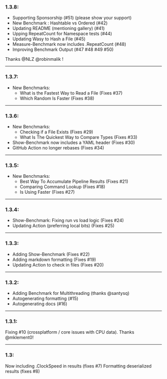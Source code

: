 ### 1.3.8:

* Supporting Sponsorship (#51) (please show your support)
* New Benchmark : Hashtable vs Ordered (#42)
* Updating README (mentioning gallery) (#41)
* Upping RepeatCount for Namespace tests (#44)
* Updating Wasy to Hash a File (#45)
* Measure-Benchmark now includes .RepeatCount (#48)
* Improving Benchmark Output (#47 #48 #49 #50)

Thanks @NLZ @robinmalik !

---

### 1.3.7:

* New Benchmarks:
  * What is the Fastest Way to Read a File (Fixes #37)
  * Which Random Is Faster (Fixes #38)

---

### 1.3.6:
* New Benchmarks:
    * Checking if a File Exists (Fixes #29)
    * What Is The Quickest Way to Compare Types (Fixes #33)
* Show-Benchmark now includes a YAML header (Fixes #30)
* GitHub Action no longer rebases (Fixes #34)

---

### 1.3.5:
* New Benchmarks:
  * Best Way To Accumulate Pipeline Results (Fixes #21)
  * Comparing Command Lookup (Fixes #18)
  * Is Using Faster (Fixes #27)  

---

### 1.3.4:
* Show-Benchmark: Fixing run vs load logic (Fixes #24)
* Updating Action (preferring local bits) (Fixes #25)

---

### 1.3.3:
* Adding Show-Benchmark (Fixes #22)
* Adding markdown formatting (Fixes #19)
* Updating Action to check in files (Fixes #20)

---

### 1.3.2:
* Adding Benchmark for Multithreading (thanks @santysq)
* Autogenerating formatting (#15)
* Autogenerating docs (#16)

---

### 1.3.1:
Fixing #10 (crossplatform / core issues with CPU data).   Thanks @mklement0!

---

### 1.3:
Now including .ClockSpeed in results (fixes #7)
Formatting deserialized results (fixes #8)
